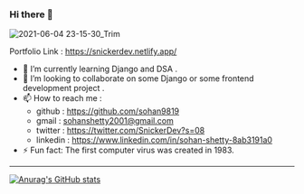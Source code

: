 ### Hi there 👋


![2021-06-04 23-15-30_Trim](https://user-images.githubusercontent.com/64985447/120843980-62495b00-c58c-11eb-81af-0255b7391495.gif)

Portfolio Link : https://snickerdev.netlify.app/


- 🌱 I’m currently learning Django and DSA .
- 👯 I’m looking to collaborate on some Django or some frontend development project .
- 📫 How to reach me : 
  * github : https://github.com/sohan9819
  * gmail : sohanshetty2001@gmail.com
  * twitter : https://twitter.com/SnickerDev?s=08
  * linkedin : https://www.linkedin.com/in/sohan-shetty-8ab3191a0
- ⚡ Fun fact: The first computer virus was created in 1983.



<!--
**sohan9819/sohan9819** is a ✨ _special_ ✨ repository because its `README.md` (this file) appears on your GitHub profile.

Here are some ideas to get you started:

- 🔭 I’m currently working on ...
- 🌱 I’m currently learning ...
- 👯 I’m looking to collaborate on ...
- 🤔 I’m looking for help with ...
- 💬 Ask me about ...
- 📫 How to reach me: ...
- 😄 Pronouns: ...
- ⚡ Fun fact: ...
-->

---

[![Anurag's GitHub stats](https://github-readme-stats.vercel.app/api?username=sohan9819&show_icons=true&theme=radical)](https://github.com/anuraghazra/github-readme-stats)
